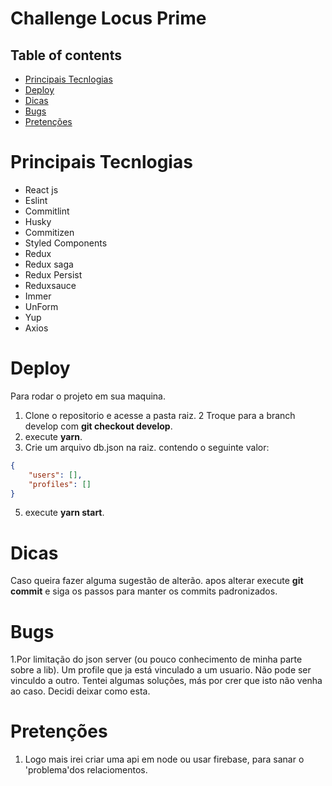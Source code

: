# Challenge Locus Prime

## Table of contents

- [Principais Tecnlogias](#principais-tecnlogias)
- [Deploy](#deploy)
- [Dicas](#dicas)
- [Bugs](#bugs)
- [Pretenções](#pretenções)

# Principais Tecnlogias

- React js
- Eslint
- Commitlint
- Husky
- Commitizen
- Styled Components
- Redux
- Redux saga
- Redux Persist
- Reduxsauce
- Immer
- UnForm
- Yup
- Axios

# Deploy

Para rodar o projeto em sua maquina.

1. Clone o repositorio e acesse a pasta raiz.
   2 Troque para a branch develop com **git checkout develop**.
2. execute **yarn**.
3. Crie um arquivo db.json na raiz. contendo o seguinte valor:

```json
{
	"users": [],
	"profiles": []
}
```

5. execute **yarn start**.

# Dicas

Caso queira fazer alguma sugestão de alterão. apos alterar execute **git commit** e siga os passos para manter os commits padronizados.

# Bugs

1.Por limitação do json server (ou pouco conhecimento de minha parte sobre a lib).
Um profile que ja está vinculado a um usuario. Não pode ser vinculdo a outro.
Tentei algumas soluções, más por crer que isto não venha ao caso. Decidi deixar como esta.

# Pretenções

1. Logo mais irei criar uma api em node ou usar firebase, para sanar o 'problema'dos relaciomentos.
